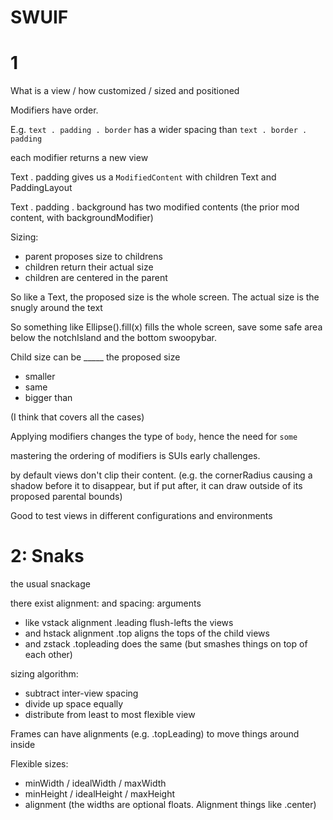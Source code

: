 # SWUIF

# 1

What is a view / how customized / sized and positioned

Modifiers have order.

E.g. `text . padding . border` has a wider spacing than `text . border . padding`

each modifier returns a new view

Text . padding  gives us a `ModifiedContent` with children Text and PaddingLayout

Text . padding . background has two modified contents (the prior mod content, with backgroundModifier)

Sizing:
  - parent proposes size to childrens
  - children return their actual size
  - children are centered in the parent

So like a Text, the proposed size is the whole screen.  The actual size is the snugly around the text

So something like
Ellipse().fill(x)  fills the whole screen, save some safe area below the notchIsland and the bottom swoopybar.

Child size can be _____ the proposed size
  - smaller
  - same
  - bigger than

(I think that covers all the cases)

Applying modifiers changes the type of `body`, hence the need for `some`

mastering the ordering of modifiers is SUIs early challenges.

by default views don't clip their content. (e.g. the cornerRadius causing a shadow
before it to disappear, but if put after, it can draw outside of its proposed parental
bounds)

Good to test views in different configurations and environments

# 2: Snaks

the usual snackage

there exist alignment: and spacing: arguments
  - like vstack alignment .leading flush-lefts the views
  - and hstack alignment .top aligns the tops of the child views
  - and zstack .topleading does the same (but smashes things on top of each other)

sizing algorithm:
  - subtract inter-view spacing
  - divide up space equally
  - distribute from least to most flexible view

Frames can have alignments (e.g. .topLeading) to move things around inside

Flexible sizes:
  - minWidth / idealWidth / maxWidth
  - minHeight / idealHeight / maxHeight
  - alignment
(the widths are optional floats. Alignment things like .center)



